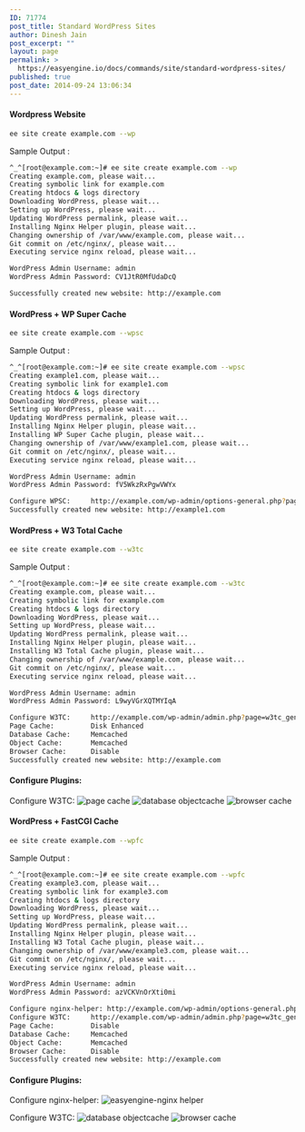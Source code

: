 ```yaml
---
ID: 71774
post_title: Standard WordPress Sites
author: Dinesh Jain
post_excerpt: ""
layout: page
permalink: >
  https://easyengine.io/docs/commands/site/standard-wordpress-sites/
published: true
post_date: 2014-09-24 13:06:34
---
```

#### **Wordpress Website**
```bash
ee site create example.com --wp
```
Sample Output : 
```bash
^_^[root@example.com:~]# ee site create example.com --wp
Creating example.com, please wait...
Creating symbolic link for example.com
Creating htdocs & logs directory
Downloading WordPress, please wait...
Setting up WordPress, please wait...
Updating WordPress permalink, please wait...
Installing Nginx Helper plugin, please wait...
Changing ownership of /var/www/example.com, please wait...
Git commit on /etc/nginx/, please wait...
Executing service nginx reload, please wait...

WordPress Admin Username: admin
WordPress Admin Password: CV1JtR0MfUdaDcQ

Successfully created new website: http://example.com
```
#### **WordPress + WP Super Cache**
```bash
ee site create example.com --wpsc
```
Sample Output : 
```bash
^_^[root@example.com:~]# ee site create example.com --wpsc
Creating example1.com, please wait...
Creating symbolic link for example1.com
Creating htdocs & logs directory
Downloading WordPress, please wait...
Setting up WordPress, please wait...
Updating WordPress permalink, please wait...
Installing Nginx Helper plugin, please wait...
Installing WP Super Cache plugin, please wait...
Changing ownership of /var/www/example1.com, please wait...
Git commit on /etc/nginx/, please wait...
Executing service nginx reload, please wait...

WordPress Admin Username: admin
WordPress Admin Password: fV5WkzRxPgwVWYx

Configure WPSC:		http://example.com/wp-admin/options-general.php?page=wpsupercache
Successfully created new website: http://example1.com
```

#### **WordPress + W3 Total Cache**
```bash
ee site create example.com --w3tc
```
Sample Output : 
```bash
^_^[root@example.com:~]# ee site create example.com --w3tc
Creating example.com, please wait...
Creating symbolic link for example.com
Creating htdocs & logs directory
Downloading WordPress, please wait...
Setting up WordPress, please wait...
Updating WordPress permalink, please wait...
Installing Nginx Helper plugin, please wait...
Installing W3 Total Cache plugin, please wait...
Changing ownership of /var/www/example.com, please wait...
Git commit on /etc/nginx/, please wait...
Executing service nginx reload, please wait...

WordPress Admin Username: admin
WordPress Admin Password: L9wyVGrXQTMYIqA

Configure W3TC:		http://example.com/wp-admin/admin.php?page=w3tc_general
Page Cache:		    Disk Enhanced
Database Cache:		Memcached
Object Cache:		Memcached
Browser Cache:		Disable
Successfully created new website: http://example.com
```
#### **Configure Plugins:**
Configure W3TC: 
![page cache](https://cloud.githubusercontent.com/assets/7354660/3731529/ea4989b8-16ec-11e4-9d28-a22e8ed53948.png)
![database objectcache](https://cloud.githubusercontent.com/assets/7354660/3731535/3d7aa3f6-16ed-11e4-9331-68dc8b35365b.png)
![browser cache](https://cloud.githubusercontent.com/assets/7354660/3731528/ea483ca2-16ec-11e4-828e-fde693003668.png)

#### **WordPress + FastCGI Cache**
```bash
ee site create example.com --wpfc
```
Sample Output : 
```bash
^_^[root@example.com:~]# ee site create example.com --wpfc
Creating example3.com, please wait...
Creating symbolic link for example3.com
Creating htdocs & logs directory
Downloading WordPress, please wait...
Setting up WordPress, please wait...
Updating WordPress permalink, please wait...
Installing Nginx Helper plugin, please wait...
Installing W3 Total Cache plugin, please wait...
Changing ownership of /var/www/example3.com, please wait...
Git commit on /etc/nginx/, please wait...
Executing service nginx reload, please wait...

WordPress Admin Username: admin
WordPress Admin Password: azVCKVnOrXti0mi

Configure nginx-helper:	http://example.com/wp-admin/options-general.php?page=nginx
Configure W3TC:		http://example.com/wp-admin/admin.php?page=w3tc_general
Page Cache:		    Disable
Database Cache:		Memcached
Object Cache:		Memcached
Browser Cache:		Disable
Successfully created new website: http://example.com
```

#### **Configure Plugins:**
Configure nginx-helper:
![easyengine-nginx helper](https://cloud.githubusercontent.com/assets/7354660/3746458/b33586d8-17bf-11e4-920a-718d9bc28e39.png)

Configure W3TC:
![database objectcache](https://cloud.githubusercontent.com/assets/7354660/3731535/3d7aa3f6-16ed-11e4-9331-68dc8b35365b.png)
![browser cache](https://cloud.githubusercontent.com/assets/7354660/3731528/ea483ca2-16ec-11e4-828e-fde693003668.png)